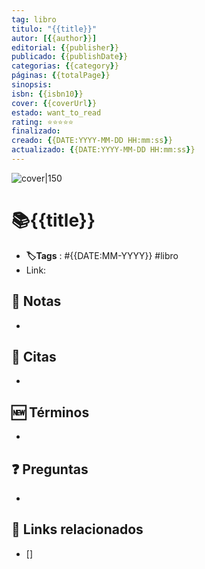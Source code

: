 ```yaml
---
tag: libro
titulo: "{{title}}"
autor: [{{author}}]
editorial: {{publisher}}
publicado: {{publishDate}}
categorias: {{category}}
páginas: {{totalPage}}
sinopsis: 
isbn: {{isbn10}}
cover: {{coverUrl}}
estado: want_to_read
rating: ⭐⭐⭐⭐⭐
finalizado: 
creado: {{DATE:YYYY-MM-DD HH:mm:ss}}
actualizado: {{DATE:YYYY-MM-DD HH:mm:ss}}
---
```


![cover|150]({{coverUrl}})

# 📚{{title}}

-  **🏷️Tags** :   #{{DATE:MM-YYYY}} #libro
-  Link: 

## 📝 Notas

-  

##  📖 Citas

- 

## 🆕 Términos

- 

## ❓ Preguntas

- 

## 🔗 Links relacionados

-  []